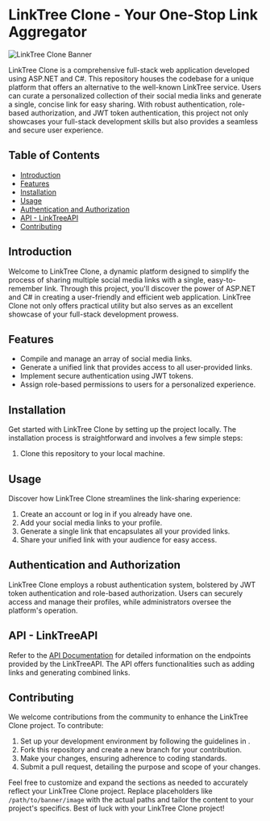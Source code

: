 # LinkTree Clone - Your One-Stop Link Aggregator

![LinkTree Clone Banner](LinkTreeMenu)

LinkTree Clone is a comprehensive full-stack web application developed using ASP.NET and C#. This repository houses the codebase for a unique platform that offers an alternative to the well-known LinkTree service. Users can curate a personalized collection of their social media links and generate a single, concise link for easy sharing. With robust authentication, role-based authorization, and JWT token authentication, this project not only showcases your full-stack development skills but also provides a seamless and secure user experience.

## Table of Contents

- [Introduction](#introduction)
- [Features](#features)
- [Installation](#installation)
- [Usage](#usage)
- [Authentication and Authorization](#authentication-and-authorization)
- [API - LinkTreeAPI](#linktreeapi)
- [Contributing](#contributing)


## Introduction

Welcome to LinkTree Clone, a dynamic platform designed to simplify the process of sharing multiple social media links with a single, easy-to-remember link. Through this project, you'll discover the power of ASP.NET and C# in creating a user-friendly and efficient web application. LinkTree Clone not only offers practical utility but also serves as an excellent showcase of your full-stack development prowess.

## Features

- Compile and manage an array of social media links.
- Generate a unified link that provides access to all user-provided links.
- Implement secure authentication using JWT tokens.
- Assign role-based permissions to users for a personalized experience.

## Installation

Get started with LinkTree Clone by setting up the project locally. The installation process is straightforward and involves a few simple steps:

1. Clone this repository to your local machine.

## Usage

Discover how LinkTree Clone streamlines the link-sharing experience:

1. Create an account or log in if you already have one.
2. Add your social media links to your profile.
3. Generate a single link that encapsulates all your provided links.
4. Share your unified link with your audience for easy access.

## Authentication and Authorization

LinkTree Clone employs a robust authentication system, bolstered by JWT token authentication and role-based authorization. Users can securely access and manage their profiles, while administrators oversee the platform's operation.

## API - LinkTreeAPI

Refer to the [API Documentation](https://github.com/whosNikoloz/LinkTreeAPI.git) for detailed information on the endpoints provided by the LinkTreeAPI. The API offers functionalities such as adding links and generating combined links.

## Contributing

We welcome contributions from the community to enhance the LinkTree Clone project. To contribute:

1. Set up your development environment by following the guidelines in .
2. Fork this repository and create a new branch for your contribution.
3. Make your changes, ensuring adherence to coding standards.
4. Submit a pull request, detailing the purpose and scope of your changes.



Feel free to customize and expand the sections as needed to accurately reflect your LinkTree Clone project. Replace placeholders like `/path/to/banner/image` with the actual paths and tailor the content to your project's specifics. Best of luck with your LinkTree Clone project!
